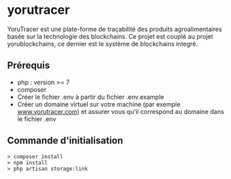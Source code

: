 # yorutracer
YoruTracer est une plate-forme de traçabilité des produits agroalimentaires basée sur la technologie des blockchains. Ce projet est couplé au projet yorublockchains, ce dernier est le système de blockchains integré.

## Prérequis
* php : version >= 7
* composer
* Créer le fichier .env à partir du fichier .env.example
* Créer un domaine virtuel sur votre machine (par exemple www.yorutracer.com) et assurer vous qu'il correspond au domaine dans le fichier .env

## Commande d'initialisation
    > composer install
    > npm install
    > php artisan storage:link

